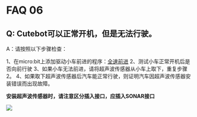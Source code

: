 ﻿# FAQ 06

## Q: Cutebot可以正常开机，但是无法行驶。

A：请按照以下步骤检查：

1、在micro:bit上添加驱动小车前进的程序：[全速前进](https://makecode.microbit.org/_0p45b90iHie1)
2、测试小车正常开机后是否向前行驶
3、如果小车无法前进，请将超声波传感器从小车上取下，重复步骤2。
4、如果取下超声波传感器后汽车能正常行驶，则证明汽车因超声波传感器安装错误而出现故障。

**安装超声波传感器时，请注意区分插入接口，应插入SONAR接口**

![](https://wiki-media-ef.oss-cn-hongkong.aliyuncs.com/docs/microbit/faq/images/FAQ-microbit-06-01.png)

